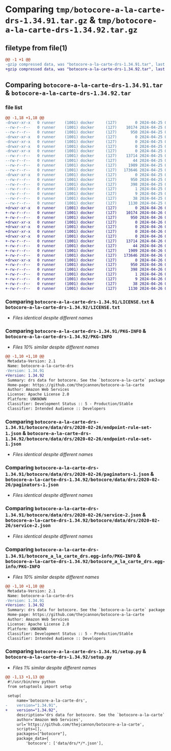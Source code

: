 # Comparing `tmp/botocore-a-la-carte-drs-1.34.91.tar.gz` & `tmp/botocore-a-la-carte-drs-1.34.92.tar.gz`

## filetype from file(1)

```diff
@@ -1 +1 @@
-gzip compressed data, was "botocore-a-la-carte-drs-1.34.91.tar", last modified: Thu Apr 25 01:03:36 2024, max compression
+gzip compressed data, was "botocore-a-la-carte-drs-1.34.92.tar", last modified: Fri Apr 26 01:01:32 2024, max compression
```

## Comparing `botocore-a-la-carte-drs-1.34.91.tar` & `botocore-a-la-carte-drs-1.34.92.tar`

### file list

```diff
@@ -1,18 +1,18 @@
-drwxr-xr-x   0 runner    (1001) docker     (127)        0 2024-04-25 01:03:36.743497 botocore-a-la-carte-drs-1.34.91/
--rw-r--r--   0 runner    (1001) docker     (127)    10174 2024-04-25 01:03:36.000000 botocore-a-la-carte-drs-1.34.91/LICENSE.txt
--rw-r--r--   0 runner    (1001) docker     (127)      950 2024-04-25 01:03:36.743497 botocore-a-la-carte-drs-1.34.91/PKG-INFO
-drwxr-xr-x   0 runner    (1001) docker     (127)        0 2024-04-25 01:03:36.743497 botocore-a-la-carte-drs-1.34.91/botocore/
-drwxr-xr-x   0 runner    (1001) docker     (127)        0 2024-04-25 01:03:36.743497 botocore-a-la-carte-drs-1.34.91/botocore/data/
-drwxr-xr-x   0 runner    (1001) docker     (127)        0 2024-04-25 01:03:36.743497 botocore-a-la-carte-drs-1.34.91/botocore/data/drs/
-drwxr-xr-x   0 runner    (1001) docker     (127)        0 2024-04-25 01:03:36.743497 botocore-a-la-carte-drs-1.34.91/botocore/data/drs/2020-02-26/
--rw-r--r--   0 runner    (1001) docker     (127)    13714 2024-04-25 01:03:19.000000 botocore-a-la-carte-drs-1.34.91/botocore/data/drs/2020-02-26/endpoint-rule-set-1.json
--rw-r--r--   0 runner    (1001) docker     (127)       44 2024-04-25 01:03:19.000000 botocore-a-la-carte-drs-1.34.91/botocore/data/drs/2020-02-26/examples-1.json
--rw-r--r--   0 runner    (1001) docker     (127)     1909 2024-04-25 01:03:19.000000 botocore-a-la-carte-drs-1.34.91/botocore/data/drs/2020-02-26/paginators-1.json
--rw-r--r--   0 runner    (1001) docker     (127)   173646 2024-04-25 01:03:19.000000 botocore-a-la-carte-drs-1.34.91/botocore/data/drs/2020-02-26/service-2.json
-drwxr-xr-x   0 runner    (1001) docker     (127)        0 2024-04-25 01:03:36.743497 botocore-a-la-carte-drs-1.34.91/botocore_a_la_carte_drs.egg-info/
--rw-r--r--   0 runner    (1001) docker     (127)      950 2024-04-25 01:03:36.000000 botocore-a-la-carte-drs-1.34.91/botocore_a_la_carte_drs.egg-info/PKG-INFO
--rw-r--r--   0 runner    (1001) docker     (127)      398 2024-04-25 01:03:36.000000 botocore-a-la-carte-drs-1.34.91/botocore_a_la_carte_drs.egg-info/SOURCES.txt
--rw-r--r--   0 runner    (1001) docker     (127)        1 2024-04-25 01:03:36.000000 botocore-a-la-carte-drs-1.34.91/botocore_a_la_carte_drs.egg-info/dependency_links.txt
--rw-r--r--   0 runner    (1001) docker     (127)        9 2024-04-25 01:03:36.000000 botocore-a-la-carte-drs-1.34.91/botocore_a_la_carte_drs.egg-info/top_level.txt
--rw-r--r--   0 runner    (1001) docker     (127)       38 2024-04-25 01:03:36.743497 botocore-a-la-carte-drs-1.34.91/setup.cfg
--rw-r--r--   0 runner    (1001) docker     (127)     1130 2024-04-25 01:03:36.000000 botocore-a-la-carte-drs-1.34.91/setup.py
+drwxr-xr-x   0 runner    (1001) docker     (127)        0 2024-04-26 01:01:32.681030 botocore-a-la-carte-drs-1.34.92/
+-rw-r--r--   0 runner    (1001) docker     (127)    10174 2024-04-26 01:01:32.000000 botocore-a-la-carte-drs-1.34.92/LICENSE.txt
+-rw-r--r--   0 runner    (1001) docker     (127)      950 2024-04-26 01:01:32.677030 botocore-a-la-carte-drs-1.34.92/PKG-INFO
+drwxr-xr-x   0 runner    (1001) docker     (127)        0 2024-04-26 01:01:32.677030 botocore-a-la-carte-drs-1.34.92/botocore/
+drwxr-xr-x   0 runner    (1001) docker     (127)        0 2024-04-26 01:01:32.677030 botocore-a-la-carte-drs-1.34.92/botocore/data/
+drwxr-xr-x   0 runner    (1001) docker     (127)        0 2024-04-26 01:01:32.677030 botocore-a-la-carte-drs-1.34.92/botocore/data/drs/
+drwxr-xr-x   0 runner    (1001) docker     (127)        0 2024-04-26 01:01:32.677030 botocore-a-la-carte-drs-1.34.92/botocore/data/drs/2020-02-26/
+-rw-r--r--   0 runner    (1001) docker     (127)    13714 2024-04-26 01:01:12.000000 botocore-a-la-carte-drs-1.34.92/botocore/data/drs/2020-02-26/endpoint-rule-set-1.json
+-rw-r--r--   0 runner    (1001) docker     (127)       44 2024-04-26 01:01:12.000000 botocore-a-la-carte-drs-1.34.92/botocore/data/drs/2020-02-26/examples-1.json
+-rw-r--r--   0 runner    (1001) docker     (127)     1909 2024-04-26 01:01:12.000000 botocore-a-la-carte-drs-1.34.92/botocore/data/drs/2020-02-26/paginators-1.json
+-rw-r--r--   0 runner    (1001) docker     (127)   173646 2024-04-26 01:01:12.000000 botocore-a-la-carte-drs-1.34.92/botocore/data/drs/2020-02-26/service-2.json
+drwxr-xr-x   0 runner    (1001) docker     (127)        0 2024-04-26 01:01:32.677030 botocore-a-la-carte-drs-1.34.92/botocore_a_la_carte_drs.egg-info/
+-rw-r--r--   0 runner    (1001) docker     (127)      950 2024-04-26 01:01:32.000000 botocore-a-la-carte-drs-1.34.92/botocore_a_la_carte_drs.egg-info/PKG-INFO
+-rw-r--r--   0 runner    (1001) docker     (127)      398 2024-04-26 01:01:32.000000 botocore-a-la-carte-drs-1.34.92/botocore_a_la_carte_drs.egg-info/SOURCES.txt
+-rw-r--r--   0 runner    (1001) docker     (127)        1 2024-04-26 01:01:32.000000 botocore-a-la-carte-drs-1.34.92/botocore_a_la_carte_drs.egg-info/dependency_links.txt
+-rw-r--r--   0 runner    (1001) docker     (127)        9 2024-04-26 01:01:32.000000 botocore-a-la-carte-drs-1.34.92/botocore_a_la_carte_drs.egg-info/top_level.txt
+-rw-r--r--   0 runner    (1001) docker     (127)       38 2024-04-26 01:01:32.681030 botocore-a-la-carte-drs-1.34.92/setup.cfg
+-rw-r--r--   0 runner    (1001) docker     (127)     1130 2024-04-26 01:01:32.000000 botocore-a-la-carte-drs-1.34.92/setup.py
```

### Comparing `botocore-a-la-carte-drs-1.34.91/LICENSE.txt` & `botocore-a-la-carte-drs-1.34.92/LICENSE.txt`

 * *Files identical despite different names*

### Comparing `botocore-a-la-carte-drs-1.34.91/PKG-INFO` & `botocore-a-la-carte-drs-1.34.92/PKG-INFO`

 * *Files 10% similar despite different names*

```diff
@@ -1,10 +1,10 @@
 Metadata-Version: 2.1
 Name: botocore-a-la-carte-drs
-Version: 1.34.91
+Version: 1.34.92
 Summary: drs data for botocore. See the `botocore-a-la-carte` package for more info.
 Home-page: https://github.com/thejcannon/botocore-a-la-carte
 Author: Amazon Web Services
 License: Apache License 2.0
 Platform: UNKNOWN
 Classifier: Development Status :: 5 - Production/Stable
 Classifier: Intended Audience :: Developers
```

### Comparing `botocore-a-la-carte-drs-1.34.91/botocore/data/drs/2020-02-26/endpoint-rule-set-1.json` & `botocore-a-la-carte-drs-1.34.92/botocore/data/drs/2020-02-26/endpoint-rule-set-1.json`

 * *Files identical despite different names*

### Comparing `botocore-a-la-carte-drs-1.34.91/botocore/data/drs/2020-02-26/paginators-1.json` & `botocore-a-la-carte-drs-1.34.92/botocore/data/drs/2020-02-26/paginators-1.json`

 * *Files identical despite different names*

### Comparing `botocore-a-la-carte-drs-1.34.91/botocore/data/drs/2020-02-26/service-2.json` & `botocore-a-la-carte-drs-1.34.92/botocore/data/drs/2020-02-26/service-2.json`

 * *Files identical despite different names*

### Comparing `botocore-a-la-carte-drs-1.34.91/botocore_a_la_carte_drs.egg-info/PKG-INFO` & `botocore-a-la-carte-drs-1.34.92/botocore_a_la_carte_drs.egg-info/PKG-INFO`

 * *Files 10% similar despite different names*

```diff
@@ -1,10 +1,10 @@
 Metadata-Version: 2.1
 Name: botocore-a-la-carte-drs
-Version: 1.34.91
+Version: 1.34.92
 Summary: drs data for botocore. See the `botocore-a-la-carte` package for more info.
 Home-page: https://github.com/thejcannon/botocore-a-la-carte
 Author: Amazon Web Services
 License: Apache License 2.0
 Platform: UNKNOWN
 Classifier: Development Status :: 5 - Production/Stable
 Classifier: Intended Audience :: Developers
```

### Comparing `botocore-a-la-carte-drs-1.34.91/setup.py` & `botocore-a-la-carte-drs-1.34.92/setup.py`

 * *Files 1% similar despite different names*

```diff
@@ -1,13 +1,13 @@
 #!/usr/bin/env python
 from setuptools import setup
 
 setup(
     name='botocore-a-la-carte-drs',
-    version="1.34.91",
+    version="1.34.92",
     description='drs data for botocore. See the `botocore-a-la-carte` package for more info.',
     author='Amazon Web Services',
     url='https://github.com/thejcannon/botocore-a-la-carte',
     scripts=[],
     packages=["botocore"],
     package_data={
         'botocore': ['data/drs/*/*.json'],
```

